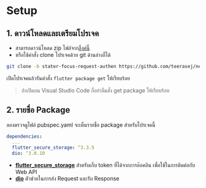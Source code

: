 
# Setup 

## 1. ดาวน์โหลดและเตรียมโปรเจค

- สามารถดาวน์โหลด zip ไฟล์จาก[ลิ้งค์นี้](https://github.com/teerasej/nextflow_note_client_with_authen/tree/stater-focus-request-authen)
- หรือใช้คำสั่ง clone โปรเจคด้วย git ด้านล่างก็ได้ 

```bash
git clone -b stater-focus-request-authen https://github.com/teerasej/nextflow_note_client_with_authen
```

เปิดโปรเจคแล้วรันคำสั่ง `flutter package get` ให้เรียบร้อย

> ถ้าเปิดบน Visual Studio Code ก็อย่าลืมสั่ง get package ให้เรียบร้อย


## 2. รายชื่อ Package

ลองตรวจดูไฟล์ pubspec.yaml จะเห็นรายชื่อ package สำหรับโปรเจคนี้

```yaml
dependencies:
  ...
  flutter_secure_storage: ^3.3.5
  dio: ^3.0.10
```

- **[flutter_secure_storage](https://pub.dev/packages/flutter_secure_storage)** สำหรับเก็บ token ที่ได้จากการล๊อคอิน เพื่อใช้ในการติดต่อกับ Web API
- **[dio](https://pub.dev/packages/dio)** ตัวช่วยในการส่ง Request และรับ Response 